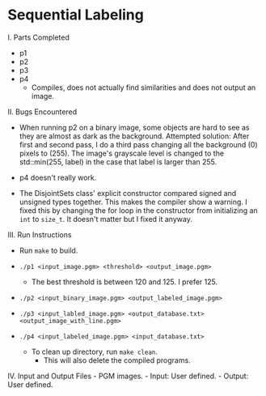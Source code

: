 # Sequential Labeling

I. Parts Completed
- p1
- p2
- p3
- p4
	* Compiles, does not actually find similarities and does not output an image.

II. Bugs Encountered
- When running p2 on a binary image, some objects are hard to see as they
	are almost as dark as the background.
	Attempted solution: After first and second pass, I do a third pass
	changing all the background (0) pixels to (255). The image's grayscale
	level is changed to the std::min(255, label) in the case that label is
	larger than 255.
- p4 doesn't really work.

- The DisjointSets class' explicit constructor compared signed and unsigned
	types together. This makes the compiler show a warning. I fixed this by
	changing the for loop in the constructor from initializing an `int` to `size_t`.
	It doesn't matter but I fixed it anyway.

III. Run Instructions
- Run `make` to build.
- `./p1 <input_image.pgm> <threshold> <output_image.pgm>`
	* The best threshold is between 120 and 125. I prefer 125.
- `./p2 <input_binary_image.pgm> <output_labeled_image.pgm>`
- `./p3 <input_labled_image.pgm> <output_database.txt> <output_image_with_line.pgm>`
- `./p4 <input_labeled_image.pgm> <input_database.txt>`

	- To clean up directory, run `make clean`.
		* This will also delete the compiled programs.

IV. Input and Output Files
	- PGM images.
	- Input: User defined.
	- Output: User defined.
